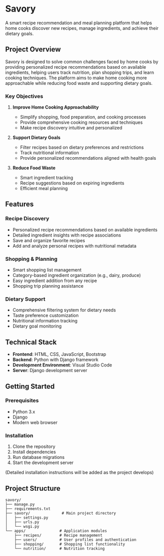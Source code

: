 # Savory

A smart recipe recommendation and meal planning platform that helps home cooks discover new recipes, manage ingredients, and achieve their dietary goals.

## Project Overview

Savory is designed to solve common challenges faced by home cooks by providing personalized recipe recommendations based on available ingredients, helping users track nutrition, plan shopping trips, and learn cooking techniques. The platform aims to make home cooking more approachable while reducing food waste and supporting dietary goals.

### Key Objectives

1. **Improve Home Cooking Approachability**

    - Simplify shopping, food preparation, and cooking processes
    - Provide comprehensive cooking resources and techniques
    - Make recipe discovery intuitive and personalized

2. **Support Dietary Goals**

    - Filter recipes based on dietary preferences and restrictions
    - Track nutritional information
    - Provide personalized recommendations aligned with health goals

3. **Reduce Food Waste**
    - Smart ingredient tracking
    - Recipe suggestions based on expiring ingredients
    - Efficient meal planning

## Features

### Recipe Discovery

-   Personalized recipe recommendations based on available ingredients
-   Detailed ingredient insights with recipe associations
-   Save and organize favorite recipes
-   Add and analyze personal recipes with nutritional metadata

### Shopping & Planning

-   Smart shopping list management
-   Category-based ingredient organization (e.g., dairy, produce)
-   Easy ingredient addition from any recipe
-   Shopping trip planning assistance

### Dietary Support

-   Comprehensive filtering system for dietary needs
-   Taste preference customization
-   Nutritional information tracking
-   Dietary goal monitoring

## Technical Stack

-   **Frontend**: HTML, CSS, JavaScript, Bootstrap
-   **Backend**: Python with Django framework
-   **Development Environment**: Visual Studio Code
-   **Server**: Django development server

## Getting Started

### Prerequisites

-   Python 3.x
-   Django
-   Modern web browser

### Installation

1. Clone the repository
2. Install dependencies
3. Run database migrations
4. Start the development server

(Detailed installation instructions will be added as the project develops)

## Project Structure

```
savory/
├── manage.py
├── requirements.txt
├── savory/              # Main project directory
│   ├── settings.py
│   ├── urls.py
│   └── wsgi.py
└── apps/               # Application modules
    ├── recipes/        # Recipe management
    ├── users/          # User profiles and authentication
    ├── shopping/       # Shopping list functionality
    └── nutrition/      # Nutrition tracking
```